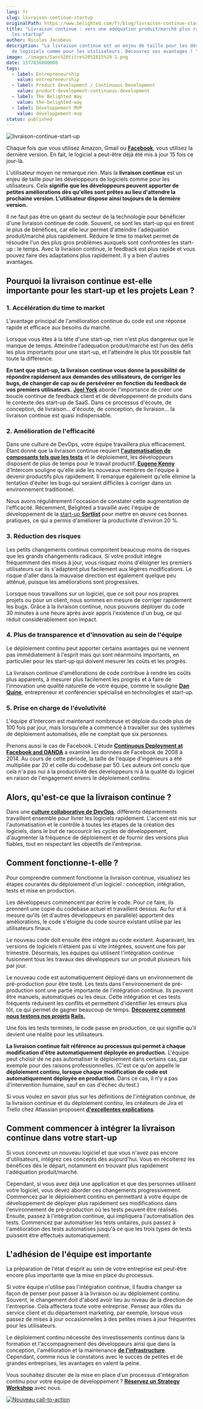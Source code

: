 ```yaml
---
lang: fr
slug: livraison-continue-startup
originalPath: https://www.belighted.com/fr/blog/livraison-continue-startup
title: "Livraison continue : vers une adéquation produit/marché plus rapide pour
  les startup"
author: Nicolas Jacobeus
description: "La livraison continue est un enjeu de taille pour les développeurs
  de logiciels comme pour les utilisateurs. Découvrez ses avantages ! "
image: ./images/Sans%20titre%20%2815%29-1.png
date: 1577836800000
tags:
  - label: Entrepreneurship
    value: entrepreneurship
  - label: Product development / Continuous Development
    value: product-development-continuous-development
  - label: The Belighted Way
    value: the-belighted-way
  - label: Développement MVP
    value: développement-mvp
status: published
---
```

![livraison-continue-start-up](/content/images/legacy/VEke_8VE4bqXcciducx31.png)

Chaque fois que vous utilisez Amazon, Gmail ou **[Facebook](https://code.facebook.com/posts/270314900139291/rapid-release-at-massive-scale/)**, vous utilisez la dernière version. En fait, le logiciel a peut-être déjà été mis à jour 15 fois ce jour-là. 

L'utilisateur moyen ne remarque rien. Mais la **livraison continue** est un enjeu de taille pour les développeurs de logiciels comme pour les utilisateurs. Cela **signifie que les développeurs peuvent apporter de petites améliorations dès qu'elles sont prêtes au lieu d'attendre la prochaine version. L'utilisateur dispose ainsi toujours de la dernière version.**

Il ne faut pas être un géant du secteur de la technologie pour bénéficier d'une livraison continue de code. Souvent, ce sont les start-up qui en tirent le plus de bénéfices, car elle leur permet d'atteindre l'adéquation produit/marché plus rapidement. Réduire le time to market permet de résoudre l'un des plus gros problèmes auxquels sont confrontées les start-up : le temps. Avec la livraison continue, le feedback est plus rapide et vous pouvez faire des adaptations plus rapidement. Il y a bien d'autres avantages.

**Pourquoi la livraison continue est-elle importante pour les start-up et les projets Lean ?**
----------------------------------------------------------------------------------------------

### **1\. Accélération du time to market**

L'avantage principal de l'amélioration continue du code est une réponse rapide et efficace aux besoins du marché.

Lorsque vous êtes à la tête d'une start-up, rien n'est plus dangereux que le manque de temps. Atteindre l'adéquation produit/marché est l'un des défis les plus importants pour une start-up, et l'atteindre le plus tôt possible fait toute la différence.

**En tant que start-up, la livraison continue vous donne la possibilité de répondre rapidement aux demandes des utilisateurs, de corriger les bugs, de changer de cap ou de persévérer en fonction du feedback de vos premiers utilisateurs.** **[Joel York](https://chaotic-flow.com/finding-saas-product-market-fit/)** aborde l'importance de créer une boucle continue de feedback client et de développement de produits dans le contexte des start-up de SaaS. Dans ce processus d'écoute, de conception, de livraison... d'écoute, de conception, de livraison... la livraison continue est quasi indispensable.

### **2\. Amélioration de l'efficacité**

Dans une culture de DevOps, votre équipe travaillera plus efficacement. Étant donné que la livraison continue requiert **[l'automatisation de composants tels que les tests](/fr/blog/tests-logiciels)** et le déploiement, les développeurs disposent de plus de temps pour le travail productif. **[Eugene Kenny](https://blog.intercom.com/why-continuous-deployment-just-keeps-on-giving/)** d'Intercom souligne qu'elle aide les nouveaux membres de l'équipe à devenir productifs plus rapidement. Il remarque également qu'elle élimine la tentation d'éviter les bugs qui seraient difficiles à corriger dans un environnement traditionnel.

Nous avons régulièrement l'occasion de constater cette augmentation de l'efficacité. Récemment, Belighted a travaillé avec l'équipe de développement de la [start-up **Sortlist**](/fr/clients/sortlist) pour mettre en œuvre ces bonnes pratiques, ce qui a permis d'améliorer la productivité d'environ 20 %.

### **3\. Réduction des risques**

Les petits changements continus comportent beaucoup moins de risques que les grands changements radicaux. Si votre produit intègre fréquemment des mises à jour, vous risquez moins d'éloigner les premiers utilisateurs car ils s'adaptent plus facilement aux légères modifications. Le risque d'aller dans la mauvaise direction est également quelque peu atténué, puisque les améliorations sont progressives.

Lorsque nous travaillons sur un logiciel, que ce soit pour nos propres projets ou pour un client, nous sommes en mesure de corriger rapidement les bugs. Grâce à la livraison continue, nous pouvons déployer du code 30 minutes à une heure après avoir appris l'existence d'un bug, ce qui réduit considérablement son impact.

### **4\. Plus de transparence et d'innovation au sein de l'équipe**

Le déploiement continu peut apporter certains avantages qui ne viennent pas immédiatement à l'esprit mais qui sont néanmoins importants, en particulier pour les start-up qui doivent mesurer les coûts et les progrès.

La livraison continue d'améliorations de code contribue à rendre les coûts plus apparents, à mesurer plus facilement les progrès et à faire de l'innovation une qualité naturelle de votre équipe, comme le souligne **[Dan Quine](https://medium.com/continuous-delivery/why-continuous-deployment-matters-to-business-6a79b5602145)**, entrepreneur et conférencier spécialisé en technologies et start-up.

### **5\. Prise en charge de l'évolutivité**

L'équipe d'Intercom est maintenant nombreuse et déploie du code plus de 100 fois par jour, mais lorsqu'elle a commencé à travailler sur des systèmes de déploiement automatisés, elle ne comptait que six personnes.

Prenons aussi le cas de Facebook. L'étude **[Continuous Deployment at Facebook and OANDA](https://research.fb.com/wp-content/uploads/2017/01/paper_icse-savor-2016.pdf?)** a examiné les données de Facebook de 2008 à 2014. Au cours de cette période, la taille de l'équipe d'ingénieurs a été multipliée par 20 et celle du codebase par 50. Les auteurs ont conclu que cela n'a pas nui à la productivité des développeurs ni à la qualité du logiciel en raison de l'engagement envers le déploiement continu.

**Alors, qu'est-ce que la livraison continue ?**
------------------------------------------------

Dans une **[culture collaborative de DevOps](https://fr.wikipedia.org/wiki/Livraison_continue)**, différents départements travaillent ensemble pour livrer les logiciels rapidement. L'accent est mis sur l'automatisation et le contrôle à toutes les étapes de la création des logiciels, dans le but de raccourcir les cycles de développement, d'augmenter la fréquence de déploiement et de fournir des versions plus fiables, tout en respectant les objectifs de l'entreprise.

**Comment fonctionne-t-elle ?**
-------------------------------

Pour comprendre comment fonctionne la livraison continue, visualisez les étapes courantes du déploiement d'un logiciel : conception, intégration, tests et mise en production.

Les développeurs commencent par écrire le code. Pour ce faire, ils prennent une copie du codebase actuel et travaillent dessus. Au fur et à mesure qu'ils (et d'autres développeurs en parallèle) apportent des améliorations, le code s'éloigne du code source existant utilisé par les utilisateurs finaux.

Le nouveau code doit ensuite être intégré au code existant. Auparavant, les versions de logiciels n'étaient pas si vite intégrées, souvent une fois par trimestre. Désormais, les équipes qui utilisent l'intégration continue fusionnent tous les travaux des développeurs sur un produit plusieurs fois par jour.

Le nouveau code est automatiquement déployé dans un environnement de pré-production pour être testé. Les tests dans l'environnement de pré-production sont une partie importante de l'intégration continue. Ils peuvent être manuels, automatiques ou les deux. Cette intégration et ces tests fréquents réduisent les conflits et permettent d'identifier les erreurs plus tôt, ce qui permet de gagner beaucoup de temps. **[Découvrez comment nous testons nos projets](https://www.belighted.com/blog/how-we-test-our-rails-projects-1-3) [Rails](https://www.belighted.com/blog/how-we-test-our-rails-projects-1-3)[.](https://www.belighted.com/blog/how-we-test-our-rails-projects-1-3)**

Une fois les tests terminés, le code passe en production, ce qui signifie qu'il devient une réalité pour les utilisateurs.

**La livraison continue fait référence au processus qui permet à chaque modification d'être automatiquement déployée en production.** L'équipe peut choisir de ne pas automatiser le déploiement dans certains cas, par exemple pour des raisons professionnelles. (C'est ce qu'on appelle le **déploiement continu, lorsque chaque modification de code est automatiquement déployée en production**. Dans ce cas, il n'y a pas d'intervention humaine, sauf en cas d'échec du test.) 

Si vous voulez en savoir plus sur les définitions de l'intégration continue, de la livraison continue et du déploiement continu, les créateurs de Jira et Trello chez Atlassian proposent **[d'excellentes explications](https://www.atlassian.com/continuous-delivery/ci-vs-ci-vs-cd)**. 

**Comment commencer à intégrer la livraison continue dans votre start-up**
--------------------------------------------------------------------------

Si vous concevez un nouveau logiciel et que vous n'avez pas encore d'utilisateurs, intégrez ces concepts dès aujourd'hui. Vous en récolterez les bénéfices dès le départ, notamment en trouvant plus rapidement l'adéquation produit/marché. 

Cependant, si vous avez déjà une application et que des personnes utilisent votre logiciel, vous devez aborder ces changements progressivement. Commencez par le déploiement continu en permettant à votre équipe de développement de déployer plus rapidement ses modifications dans l'environnement de pré-production où les tests peuvent être réalisés. Ensuite, passez à l'intégration continue, qui impliquera l'automatisation des tests. Commencez par automatiser les tests unitaires, puis passez à l'amélioration des tests automatisés jusqu'à ce que les trois types de tests puissent être effectués automatiquement.

**L'adhésion de l'équipe est importante**
-----------------------------------------

La préparation de l'état d'esprit au sein de votre entreprise est peut-être encore plus importante que la mise en place du processus.

Si votre équipe n'utilise pas l'intégration continue, il faudra changer sa façon de penser pour passer à la livraison ou au déploiement continu. Souvent, le changement doit d'abord avoir lieu au niveau de la direction de l'entreprise. Cela affectera toute votre entreprise. Pensez aux rôles du service client et du département marketing, par exemple, lorsque vous passez de mises à jour occasionnelles à des petites mises à jour fréquentes pour les utilisateurs.

Le déploiement continu nécessite des investissements continus dans la formation et l'accompagnement des développeurs ainsi que dans la conception, l'amélioration et la maintenance **[de l'infrastructure](/fr/blog/stack-technique-belighted)**. Cependant, comme nous le constatons avec le succès de petites et de grandes entreprises, les avantages en valent la peine.

Vous souhaitez discuter de la mise en place d'un processus d'intégration continu pour votre équipe de développement ? **[Réservez un Strategy Workshop](/fr/strategy-workshop)** avec nous. 

[![Nouveau call-to-action](/content/images/legacy/jLxarWVFZ4IWPcDnMDdPS.png)](https://cta-redirect.hubspot.com/cta/redirect/1684659/9910533f-98e7-4836-a277-f9b2eb95e8b8)